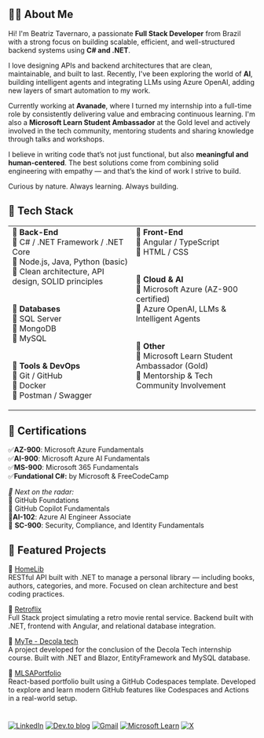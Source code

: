 ## 👩‍💻 About Me

Hi! I'm Beatriz Tavernaro, a passionate **Full Stack Developer** from Brazil with a strong focus on building scalable, efficient, and well-structured backend systems using **C# and .NET**.

I love designing APIs and backend architectures that are clean, maintainable, and built to last. Recently, I've been exploring the world of **AI**, building intelligent agents and integrating LLMs using Azure OpenAI, adding new layers of smart automation to my work.

Currently working at **Avanade**, where I turned my internship into a full-time role by consistently delivering value and embracing continuous learning. I'm also a **Microsoft Learn Student Ambassador** at the Gold level and actively involved in the tech community, mentoring students and sharing knowledge through talks and workshops.

I believe in writing code that’s not just functional, but also **meaningful and human-centered**. The best solutions come from combining solid engineering with empathy — and that’s the kind of work I strive to build.

Curious by nature. Always learning. Always building.

## 🚀 Tech Stack

<div> <table> <tr> <td valign="top" width="50%">
🔶 <strong>Back-End</strong><br> 🔸 C# / .NET Framework / .NET Core <br> 🔸 Node.js, Java, Python (basic) <br> 🔸 Clean architecture, API design, SOLID principles <br><br>

🔶 <strong>Databases</strong><br> 🔸 SQL Server <br> 🔸 MongoDB <br> 🔸 MySQL <br><br>

🔶 <strong>Tools & DevOps</strong><br> 🔸 Git / GitHub <br> 🔸 Docker <br> 🔸 Postman / Swagger <br>

</td> <td valign="top" width="50%">
🔶 <strong>Front-End</strong><br> 🔸 Angular / TypeScript <br> 🔸 HTML / CSS <br><br>

🔶 <strong>Cloud & AI</strong><br> 🔸 Microsoft Azure (AZ-900 certified) <br> 🔸 Azure OpenAI, LLMs & Intelligent Agents <br><br>

🔶 <strong>Other</strong><br> 🔸 Microsoft Learn Student Ambassador (Gold) <br> 🔸 Mentorship & Tech Community Involvement <br>

</td> </tr> </table> </div>

## 📜 Certifications

✅**AZ-900**: Microsoft Azure Fundamentals <br>
✅**AI-900**: Microsoft Azure AI Fundamentals <br>
✅**MS-900**: Microsoft 365 Fundamentals <br>
✅**Fundational C#:** by Microsoft & FreeCodeCamp <br>

_🧠 Next on the radar:_ <br>
🔸 GitHub Foundations <br>
🔸 GitHub Copilot Fundamentals <br>
🔸**AI-102**: Azure AI Engineer Associate <br>
🔸 **SC-900**: Security, Compliance, and Identity Fundamentals <br>

## 📂 Featured Projects

🔹 [HomeLib](https://github.com/beatavernaro/HomeLib) <br>
RESTful API built with .NET to manage a personal library — including books, authors, categories, and more. Focused on clean architecture and best coding practices.

🔹 [Retroflix](https://github.com/beatavernaro/Retroflix)<br>
Full Stack project simulating a retro movie rental service. Backend built with .NET, frontend with Angular, and relational database integration.

🔹 [MyTe - Decola tech](https://github.com/beatavernaro/projeto-myte-decolatech)<br>
A project developed for the conclusion of the Decola Tech internship course. Built with .NET and Blazor, EntityFramework and MySQL database.

🔹 [MLSAPortfolio](https://github.com/beatavernaro/MLSAPortfolio)<br>
React-based portfolio built using a GitHub Codespaces template. Developed to explore and learn modern GitHub features like Codespaces and Actions in a real-world setup.

#

[![LinkedIn](https://img.shields.io/badge/linkedin-%230077B5.svg?style=for-the-badge&logo=linkedin&logoColor=white)](https://www.linkedin.com/in/beatriz-tavernaro)
[![Dev.to blog](https://img.shields.io/badge/dev.to-0A0A0A?style=for-the-badge&logo=dev.to&logoColor=white)](https://dev.to/monokai_dev)
[![Gmail](https://img.shields.io/badge/Gmail-D14836?style=for-the-badge&logo=gmail&logoColor=white)](mailto:betavernaro.dev@gmail.com)
[![Microsoft Learn](https://img.shields.io/badge/Microsoft_Learn-258ffa?style=for-the-badge&logo=microsoft&logoColor=white)](https://mvp.microsoft.com/en-US/studentambassadors/profile/5fe90cb3-bfb3-464f-99b3-87f705e7dc07)
[![X](https://img.shields.io/badge/X-%23000000.svg?style=for-the-badge&logo=X&logoColor=white)](https://twitter.com/monokai_dev)
